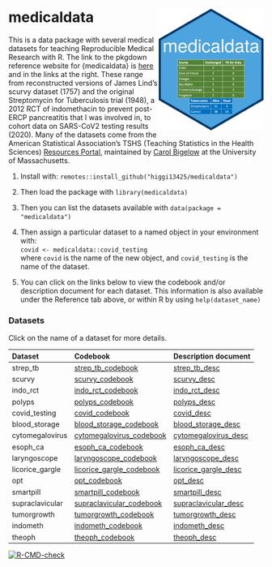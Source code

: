 
# medicaldata <img src='man/figures/hex-medicaldata.png' align="right" height="240">

This is a data package with several medical datasets for teaching
Reproducible Medical Research with R. The link to the pkgdown reference
website for {medicaldata} is
[here](https://higgi13425.github.io/medicaldata/) and in the links at
the right. These range from reconstructed versions of James Lind’s
scurvy dataset (1757) and the original Streptomycin for Tuberculosis
trial (1948), a 2012 RCT of indomethacin to prevent post-ERCP
pancreatitis that I was involved in, to cohort data on SARS-CoV2 testing
results (2020). Many of the datasets come from the American Statistical
Association’s TSHS (Teaching Statistics in the Health Sciences)
[Resources Portal](https://www.causeweb.org/tshs/category/dataset/),
maintained by [Carol
Bigelow](https://www.umass.edu/sphhs/person/carol-bigelow) at the
University of Massachusetts.

1.  Install with: `remotes::install_github("higgi13425/medicaldata")`  

2.  Then load the package with `library(medicaldata)`  

3.  Then you can list the datasets available with
    `data(package = "medicaldata")`

4.  Then assign a particular dataset to a named object in your
    environment with: <br> `covid <- medicaldata::covid_testing` <br>
    where `covid` is the name of the new object, and `covid_testing` is
    the name of the dataset.<br>

5.  You can click on the links below to view the codebook and/or
    description document for each dataset. This information is also
    available under the Reference tab above, or within R by using
    `help(dataset_name)` <br>

### Datasets

Click on the name of a dataset for more details.

| Dataset          | Codebook                                                                                                          | Description document                                                                                            |
|:-----------------|:------------------------------------------------------------------------------------------------------------------|:----------------------------------------------------------------------------------------------------------------|
| strep\_tb        | [strep\_tb\_codebook](https://github.com/higgi13425/medicaldata/blob/master/man/codebooks/strep_tb_codebook.pdf)  | [strep\_tb\_desc](https://github.com/higgi13425/medicaldata/blob/master/man/description_docs/strep_tb_desc.pdf) |
| scurvy           | [scurvy\_codebook](https://github.com/higgi13425/medicaldata/blob/master/man/codebooks/scurvy_codebook.pdf)       | [scurvy\_desc](https://github.com/higgi13425/medicaldata/blob/master/man/description_docs/scurvy_desc.pdf)      |
| indo\_rct        | [indo\_rct\_codebook](https://github.com/higgi13425/medicaldata/blob/master/man/codebooks/indo_rct_codebook.pdf)  | [indo\_rct\_desc](https://github.com/higgi13425/medicaldata/blob/master/man/description_docs/indo_rct_desc.pdf) |
| polyps           | [polyps\_codebook](https://github.com/higgi13425/medicaldata/blob/master/man/codebooks/polyps_codebook.pdf)       | [polyps\_desc](https://github.com/higgi13425/medicaldata/blob/master/man/description_docs/polyps_desc.pdf)      |
| covid\_testing   | [covid\_codebook](https://github.com/higgi13425/medicaldata/blob/master/man/codebooks/covid_testing_codebook.pdf) | [covid\_desc](https://github.com/higgi13425/medicaldata/blob/master/man/description_docs/covid_desc.pdf)        |
| blood\_storage   | [blood\_storage\_codebook](https://www.causeweb.org/tshs/datasets/Blood%20Storage%20Data%20Dictionary.pdf)        | [blood\_storage\_desc](https://www.causeweb.org/tshs/datasets/Blood%20Storage%20Dataset%20Introduction.pdf)     |
| cytomegalovirus  | [cytomegalovirus\_codebook](https://www.causeweb.org/tshs/datasets/Cytomegalovirus%20Data%20Dictionary.pdf)       | [cytomegalovirus\_desc](https://www.causeweb.org/tshs/datasets/Cytomegalovirus%20Dataset%20Introduction.pdf)    |
| esoph\_ca        | [esoph\_ca\_codebook](https://github.com/higgi13425/medicaldata/blob/master/man/codebooks/esoph_codebook.pdf)     | [esoph\_ca\_desc](https://github.com/higgi13425/medicaldata/blob/master/man/description_docs/esoph_desc.pdf)    |
| laryngoscope     | [laryngoscope\_codebook](https://www.causeweb.org/tshs/datasets/Laryngoscope%20Data%20Dictionary.pdf)             | [laryngoscope\_desc](https://www.causeweb.org/tshs/datasets/Laryngoscope%20Dataset%20Introduction.pdf)          |
| licorice\_gargle | [licorice\_gargle\_codebook](https://www.causeweb.org/tshs/datasets/Licorice%20Gargle%20Data%20Dictionary.pdf)    | [licorice\_gargle\_desc](https://www.causeweb.org/tshs/datasets/Licorice%20Gargle%20Dataset%20Introduction.pdf) |
| opt              | [opt\_codebook](https://www.causeweb.org/tshs/datasets/OPT_Data_Dictionary.pdf)                                   | [opt\_desc](https://www.causeweb.org/tshs/datasets/OPT_Dataset_Introduction.pdf)                                |
| smartpill        | [smartpill\_codebook](https://www.causeweb.org/tshs/datasets/Smart%20Pill%20Data%20Dictionary.pdf)                | [smartpill\_desc](https://www.causeweb.org/tshs/datasets/Smart%20Pill%20Dataset%20Introduction.pdf)             |
| supraclavicular  | [supraclavicular\_codebook](https://www.causeweb.org/tshs/datasets/Supraclavicular%20Data%20Dictionary.pdf)       | [supraclavicular\_desc](https://www.causeweb.org/tshs/datasets/Supraclavicular%20Dataset%20Introduction.pdf)    |
| tumorgrowth      | [tumorgrowth\_codebook](https://www.causeweb.org/tshs/datasets/tumorgrowth_dictionary.pdf)                        | [tumorgrowth\_desc](https://www.causeweb.org/tshs/datasets/tumorgrowth_introduction.pdf)                        |
| indometh         | [indometh\_codebook](https://github.com/higgi13425/medicaldata/blob/master/man/codebooks/indometh_codebook.pdf)   | [indometh\_desc](https://github.com/higgi13425/medicaldata/blob/master/man/description_docs/indometh_desc.pdf)  |
| theoph           | [theoph\_codebook](https://github.com/higgi13425/medicaldata/blob/master/man/codebooks/theoph_codebook.pdf)       | [theoph\_desc](https://github.com/higgi13425/medicaldata/blob/master/man/description_docs/theoph_desc.pdf)      |

<!-- badges: start -->

[![R-CMD-check](https://github.com/higgi13425/medicaldata/workflows/R-CMD-check/badge.svg)](https://github.com/higgi13425/medicaldata/actions)
<!-- badges: end -->
